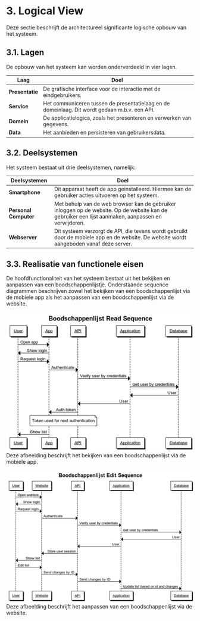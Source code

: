 # 3. Logical View

Deze sectie beschrijft de architectureel significante logische opbouw van het systeem.

## 3.1. Lagen

De opbouw van het systeem kan worden onderverdeeld in vier lagen.

| Laag | Doel |
| --- | --- |
| __Presentatie__ | De grafische interface voor de interactie met de eindgebruikers. |
| __Service__ | Het communiceren tussen de presentatielaag en de domeinlaag. Dit wordt gedaan m.b.v. een API. |
| __Domein__ | De applicatielogica, zoals het presenteren en verwerken van gegevens. |
| __Data__ | Het aanbieden en persisteren van gebruikersdata. |

## 3.2. Deelsystemen

Het systeem bestaat uit drie deelsystemen, namelijk:

| Deelsystemen | Doel |
| --- | --- |
| __Smartphone__ | Dit apparaat heeft de app geinstalleerd. Hiermee kan de gebruiker acties uitvoeren op het systeem. |
| __Personal Computer__ | Met behulp van de web browser kan de gebruiker inloggen op de website. Op de website kan de gebruiker een lijst aanmaken, aanpassen en verwijderen. |
| __Webserver__ | Dit systeem verzorgt de API, die tevens wordt gebruikt door de mobiele app en de website. De website wordt aangeboden vanaf deze server. |

## 3.3. Realisatie van functionele eisen

De hoofdfunctionaliteit van het systeem bestaat uit het bekijken en aanpassen van een boodschappenlijstje. Onderstaande sequence diagrammen beschrijven zowel het bekijken van een boodschappenlijst via de mobiele app als het aanpassen van een boodschappenlijst via de website.

![alt text](../assets/seq_list_view.png)
Deze afbeelding beschrijft het bekijken van een boodschappenlijst via de mobiele app.

![alt text](../assets/seq_list_edit.png)
Deze afbeelding beschrijft het aanpassen van een boodschappenlijst via de website.
